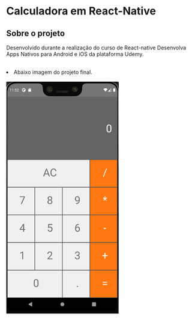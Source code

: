 # Calculadora em React-Native

## Sobre o projeto

Desenvolvido durante a realização do curso de React-native Desenvolva Apps Nativos para Android e iOS da plataforma Udemy.
<br>
<br>
<li> Abaixo imagem do projeto final.
<br>
<br>
<div>
 <img alt="Screenshot" title="#Screenshot" src="https://github.com/carlosvogt/Projeto-Calculadora-React-Native/blob/main/screenshot.PNG "
width="300"/>
</div>

